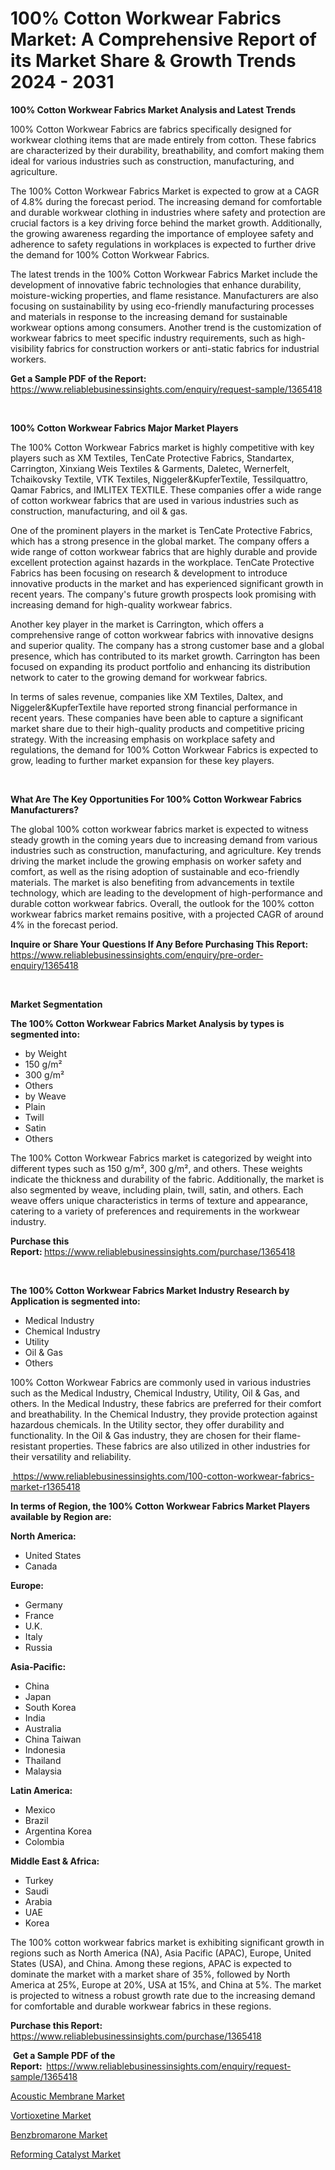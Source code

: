 <p><h1>100% Cotton Workwear Fabrics Market: A Comprehensive Report of its Market Share & Growth Trends 2024 - 2031</h1></p><p><strong>100% Cotton Workwear Fabrics Market Analysis and Latest Trends</strong></p>
<p><p>100% Cotton Workwear Fabrics are fabrics specifically designed for workwear clothing items that are made entirely from cotton. These fabrics are characterized by their durability, breathability, and comfort making them ideal for various industries such as construction, manufacturing, and agriculture.</p><p>The 100% Cotton Workwear Fabrics Market is expected to grow at a CAGR of 4.8% during the forecast period. The increasing demand for comfortable and durable workwear clothing in industries where safety and protection are crucial factors is a key driving force behind the market growth. Additionally, the growing awareness regarding the importance of employee safety and adherence to safety regulations in workplaces is expected to further drive the demand for 100% Cotton Workwear Fabrics.</p><p>The latest trends in the 100% Cotton Workwear Fabrics Market include the development of innovative fabric technologies that enhance durability, moisture-wicking properties, and flame resistance. Manufacturers are also focusing on sustainability by using eco-friendly manufacturing processes and materials in response to the increasing demand for sustainable workwear options among consumers. Another trend is the customization of workwear fabrics to meet specific industry requirements, such as high-visibility fabrics for construction workers or anti-static fabrics for industrial workers.</p></p>
<p><strong>Get a Sample PDF of the Report:&nbsp;</strong> <a href="https://www.reliablebusinessinsights.com/enquiry/request-sample/1365418">https://www.reliablebusinessinsights.com/enquiry/request-sample/1365418</a></p>
<p>&nbsp;</p>
<p><strong>100% Cotton Workwear Fabrics Major Market Players</strong></p>
<p><p>The 100% Cotton Workwear Fabrics market is highly competitive with key players such as XM Textiles, TenCate Protective Fabrics, Standartex, Carrington, Xinxiang Weis Textiles & Garments, Daletec, Wernerfelt, Tchaikovsky Textile, VTK Textiles, Niggeler&KupferTextile, Tessilquattro, Qamar Fabrics, and IMLITEX TEXTILE. These companies offer a wide range of cotton workwear fabrics that are used in various industries such as construction, manufacturing, and oil & gas.</p><p>One of the prominent players in the market is TenCate Protective Fabrics, which has a strong presence in the global market. The company offers a wide range of cotton workwear fabrics that are highly durable and provide excellent protection against hazards in the workplace. TenCate Protective Fabrics has been focusing on research & development to introduce innovative products in the market and has experienced significant growth in recent years. The company's future growth prospects look promising with increasing demand for high-quality workwear fabrics.</p><p>Another key player in the market is Carrington, which offers a comprehensive range of cotton workwear fabrics with innovative designs and superior quality. The company has a strong customer base and a global presence, which has contributed to its market growth. Carrington has been focused on expanding its product portfolio and enhancing its distribution network to cater to the growing demand for workwear fabrics.</p><p>In terms of sales revenue, companies like XM Textiles, Daltex, and Niggeler&KupferTextile have reported strong financial performance in recent years. These companies have been able to capture a significant market share due to their high-quality products and competitive pricing strategy. With the increasing emphasis on workplace safety and regulations, the demand for 100% Cotton Workwear Fabrics is expected to grow, leading to further market expansion for these key players.</p></p>
<p>&nbsp;</p>
<p><strong>What Are The Key Opportunities For 100% Cotton Workwear Fabrics Manufacturers?</strong></p>
<p><p>The global 100% cotton workwear fabrics market is expected to witness steady growth in the coming years due to increasing demand from various industries such as construction, manufacturing, and agriculture. Key trends driving the market include the growing emphasis on worker safety and comfort, as well as the rising adoption of sustainable and eco-friendly materials. The market is also benefiting from advancements in textile technology, which are leading to the development of high-performance and durable cotton workwear fabrics. Overall, the outlook for the 100% cotton workwear fabrics market remains positive, with a projected CAGR of around 4% in the forecast period.</p></p>
<p><strong>Inquire or Share Your Questions If Any Before Purchasing This Report:</strong> <a href="https://www.reliablebusinessinsights.com/enquiry/pre-order-enquiry/1365418">https://www.reliablebusinessinsights.com/enquiry/pre-order-enquiry/1365418</a></p>
<p>&nbsp;</p>
<p><strong>Market Segmentation</strong></p>
<p><strong>The 100% Cotton Workwear Fabrics Market Analysis by types is segmented into:</strong></p>
<p><ul><li>by Weight</li><li>150 g/m²</li><li>300 g/m²</li><li>Others</li><li>by Weave</li><li>Plain</li><li>Twill</li><li>Satin</li><li>Others</li></ul></p>
<p><p>The 100% Cotton Workwear Fabrics market is categorized by weight into different types such as 150 g/m², 300 g/m², and others. These weights indicate the thickness and durability of the fabric. Additionally, the market is also segmented by weave, including plain, twill, satin, and others. Each weave offers unique characteristics in terms of texture and appearance, catering to a variety of preferences and requirements in the workwear industry.</p></p>
<p><strong>Purchase this Report:&nbsp;</strong><a href="https://www.reliablebusinessinsights.com/purchase/1365418">https://www.reliablebusinessinsights.com/purchase/1365418</a></p>
<p>&nbsp;</p>
<p><strong>The 100% Cotton Workwear Fabrics Market Industry Research by Application is segmented into:</strong></p>
<p><ul><li>Medical Industry</li><li>Chemical Industry</li><li>Utility</li><li>Oil & Gas</li><li>Others</li></ul></p>
<p><p>100% Cotton Workwear Fabrics are commonly used in various industries such as the Medical Industry, Chemical Industry, Utility, Oil & Gas, and others. In the Medical Industry, these fabrics are preferred for their comfort and breathability. In the Chemical Industry, they provide protection against hazardous chemicals. In the Utility sector, they offer durability and functionality. In the Oil & Gas industry, they are chosen for their flame-resistant properties. These fabrics are also utilized in other industries for their versatility and reliability.</p></p>
<p><a href="https://www.reliablebusinessinsights.com/100-cotton-workwear-fabrics-market-r1365418">&nbsp;https://www.reliablebusinessinsights.com/100-cotton-workwear-fabrics-market-r1365418</a></p>
<p><strong>In terms of Region, the 100% Cotton Workwear Fabrics Market Players available by Region are:</strong></p>
<p>
    <p> <strong> North America: </strong>
        <ul>
            <li>United States</li>
            <li>Canada</li>
        </ul>
        </p> 
    <p> <strong> Europe: </strong>
        <ul>
            <li>Germany</li>
            <li>France</li>
            <li>U.K.</li>
            <li>Italy</li>
            <li>Russia</li>
        </ul>
        </p> 
    <p> <strong> Asia-Pacific: </strong>
        <ul>
            <li>China</li>
            <li>Japan</li>
            <li>South Korea</li>
            <li>India</li>
            <li>Australia</li>
            <li>China Taiwan</li>
            <li>Indonesia</li>
            <li>Thailand</li>
            <li>Malaysia</li>
        </ul>
        </p> 
    <p> <strong> Latin America: </strong>
        <ul>
            <li>Mexico</li>
            <li>Brazil</li>
            <li>Argentina Korea</li>
            <li>Colombia</li>
        </ul>
        </p> 
    <p> <strong> Middle East & Africa: </strong>
        <ul>
            <li>Turkey</li>
            <li>Saudi</li>
            <li>Arabia</li>
            <li>UAE</li>
            <li>Korea</li>
        </ul>
    </p>
    </p>
<p><p>The 100% cotton workwear fabrics market is exhibiting significant growth in regions such as North America (NA), Asia Pacific (APAC), Europe, United States (USA), and China. Among these regions, APAC is expected to dominate the market with a market share of 35%, followed by North America at 25%, Europe at 20%, USA at 15%, and China at 5%. The market is projected to witness a robust growth rate due to the increasing demand for comfortable and durable workwear fabrics in these regions.</p></p>
<p><strong>Purchase this Report: </strong><a href="https://www.reliablebusinessinsights.com/purchase/1365418">https://www.reliablebusinessinsights.com/purchase/1365418</a></p>
<p>&nbsp;<strong>Get a Sample PDF of the Report:&nbsp;&nbsp;</strong><a href="https://www.reliablebusinessinsights.com/enquiry/request-sample/1365418">https://www.reliablebusinessinsights.com/enquiry/request-sample/1365418</a></p>
<p><strong></strong></p>
<p><p><a href="https://www.linkedin.com/pulse/acoustic-membrane-market-emerging-trends-future-prospects-lalve">Acoustic Membrane Market</a></p><p><a href="https://github.com/rionkhanvai01/Market-Research-Report-List-1/blob/main/vortioxetine-market.md">Vortioxetine Market</a></p><p><a href="https://github.com/nandosuryapratama/Market-Research-Report-List-1/blob/main/benzbromarone-market.md">Benzbromarone Market</a></p><p><a href="https://www.linkedin.com/pulse/emerging-trends-reforming-catalyst-market-global-outlook-ccpse">Reforming Catalyst Market</a></p></p>